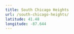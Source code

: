 ```yaml
---
title: South Chicago Heights
url: /south-chicago-heights/
latitude: 41.48
longitude: -87.644
---
```

